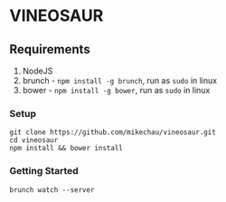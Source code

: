 # VINEOSAUR

## Requirements
1. NodeJS
2. brunch - `npm install -g brunch`, run as `sudo` in linux
3. bower - `npm install -g bower`, run as `sudo` in linux

### Setup

    git clone https://github.com/mikechau/vineosaur.git
    cd vineosaur
    npm install && bower install

### Getting Started

    brunch watch --server
